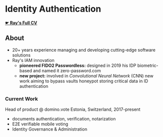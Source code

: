 # Identity Authentication 

#### [ ☛ **Ray's Full CV**](https://bit.ly/raysume-onepage)

## About
- 20+ years experience managing and developing cutting-edge software solutions
- Ray's IAM innovation 
  - **pioneered FIDO2 Passwordless:** designed in 2019 his IDP biometric-based and named it zero-password.com
  - **new project:** involved in _Convolutional Neural Network_ (CNN) new work aiming to bypass vaults honeypot storing critical data in ID authentication

### Current Work
Head of product @ domino.vote  Estonia, Switzerland, 2017-present
- documents authentication, verification, notarization
- E2E verifiable mobile voting 
- Identity Governance & Administration
